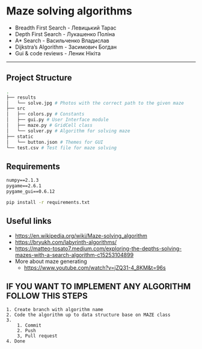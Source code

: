 # Maze solving algorithms

- Breadth First Search - Левицький Тарас
- Depth First Search - Лукашенко Поліна
- A* Search - Васильченко Владислав
- Dijkstra’s Algorithm - Засимович Богдан
- Gui & code reviews - Леник Нікіта

---

## Project Structure

```bash
.
├── results
│   └── solve.jpg # Photos with the correct path to the given maze
├── src
│   ├── colors.py # Constants
│   ├── gui.py # User Interface module
│   ├── maze.py # GridCell class
│   └── solver.py # Algorithm for solving maze
├── static
│   └── button.json # Themes for GUI
└── test.csv # Test file for maze solving
```

## Requirements

```txt
numpy==2.1.3
pygame==2.6.1
pygame_gui==0.6.12
```

```bash
pip install -r requirements.txt
```

## Useful links

- https://en.wikipedia.org/wiki/Maze-solving_algorithm
- https://bryukh.com/labyrinth-algorithms/
- https://matteo-tosato7.medium.com/exploring-the-depths-solving-mazes-with-a-search-algorithm-c15253104899
- More about maze generating
    - https://www.youtube.com/watch?v=jZQ31-4_8KM&t=96s

## IF YOU WANT TO IMPLEMENT ANY ALGORITHM FOLLOW THIS STEPS

    1. Create branch with algorithm name
    2. Code the algorithm up to data structure base on MAZE class
    3.
        1. Commit
        2. Push
        3, Pull request
    4. Done
